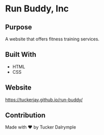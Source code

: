 # Run Buddy, Inc


## Purpose
A website that offers fitness training services.

## Built With
* HTML
* CSS

## Website
https://tuckerjay.github.io/run-buddy/

## Contribution
Made with ❤️ by Tucker Dalrymple

